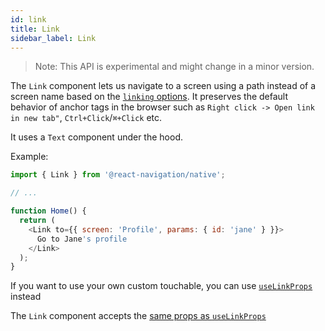 ```yaml
---
id: link
title: Link
sidebar_label: Link
---
```


> Note: This API is experimental and might change in a minor version.

The `Link` component lets us navigate to a screen using a path instead of a screen name based on the [`linking` options](navigation-container.md#linking). It preserves the default behavior of anchor tags in the browser such as `Right click -> Open link in new tab"`, `Ctrl+Click`/`⌘+Click` etc.

It uses a `Text` component under the hood.

Example:

```js
import { Link } from '@react-navigation/native';

// ...

function Home() {
  return (
    <Link to={{ screen: 'Profile', params: { id: 'jane' } }}>
      Go to Jane's profile
    </Link>
  );
}
```

If you want to use your own custom touchable, you can use [`useLinkProps`](use-link-props.md) instead

The `Link` component accepts the [same props as `useLinkProps`](use-link-props.md#options)
